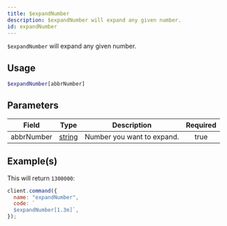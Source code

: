 ```yaml
---
title: $expandNumber
description: $expandNumber will expand any given number.
id: expandNumber
---
```


`$expandNumber` will expand any given number.

## Usage

```php
$expandNumber[abbrNumber]
```

## Parameters

| Field      | Type                                                                                              | Description                | Required |
| ---------- | ------------------------------------------------------------------------------------------------- | -------------------------- | :------: |
| abbrNumber | [string](https://developer.mozilla.org/en-US/docs/Web/JavaScript/Reference/Global_Objects/String) | Number you want to expand. |   true   |

## Example(s)

This will return `1300000`:

```javascript
client.command({
  name: "expandNumber",
  code: `
  $expandNumber[1.3m]`,
});
```
